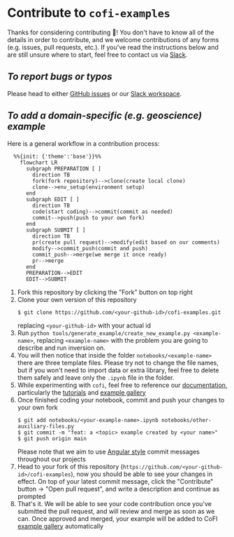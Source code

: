 # Contribute to `cofi-examples`

Thanks for considering contributing :tada:! You don't have to know all of the details
in order to contribute, and we welcome contributions of any forms (e.g. issues,
pull requests, etc.). If you've read the instructions below and are still unsure
where to start, feel free to contact us via [Slack](https://join.slack.com/t/inlab-community/shared_invite/zt-1ejny069z-v5ZyvP2tDjBR42OAu~TkHg).

## ***To report bugs or typos***
Please head to either [GitHub issues](https://github.com/inlab-geo/cofi-examples/issues) 
or our [Slack workspace](https://join.slack.com/t/inlab-community/shared_invite/zt-1ejny069z-v5ZyvP2tDjBR42OAu~TkHg).

## ***To add a domain-specific (e.g. geoscience) example***
Here is a general workflow in a contribution process:

```mermaid
  %%{init: {'theme':'base'}}%%
    flowchart LR
      subgraph PREPARATION [ ]
        direction TB
        fork(fork repository)-->clone(create local clone)
        clone-->env_setup(environment setup)
      end
      subgraph EDIT [ ]
        direction TB
        code(start coding)-->commit(commit as needed)
        commit-->push(push to your own fork)
      end
      subgraph SUBMIT [ ]
        direction TB
        pr(create pull request)-->modify(edit based on our comments)
        modify-->commit_push(commit and push)
        commit_push-->merge(we merge it once ready)
        pr-->merge
      end
      PREPARATION-->EDIT
      EDIT-->SUBMIT
```

1. Fork this repository by clicking the "Fork" button on top right
2. Clone your own version of this repository
   ```console
   $ git clone https://github.com/<your-github-id>/cofi-examples.git
   ```
   replacing `<your-github-id>` with your actual id
3. Run `python tools/generate_example/create_new_example.py <example-name>`, replacing `<example-name>` with
   the problem you are going to describe and run inversion on.
4. You will then notice that inside the folder `notebooks/<example-name>` there are 
   three template files. Please try not to change the file names, but if you won't 
   need to import data or extra library, feel free to delete them safely and leave only
   the `.ipynb` file in the folder.
5. While experimenting with `cofi`, feel free to reference our 
   [documentation](https://cofi.readthedocs.io/en/latest/), particularly the
   [tutorials](https://cofi.readthedocs.io/en/latest/tutorial.html) and
   [example gallery](https://cofi.readthedocs.io/en/latest/cofi-examples/tools/sphinx_gallery/generated/index.html)
6. Once finished coding your notebook, commit and push your changes to your own fork
   ```console
   $ git add notebooks/<your-example-name>.ipynb notebooks/other-auxiliary-files.py
   $ git commit -m "feat: a <topic> example created by <your name>"
   $ git push origin main
   ```
   Please note that we aim to use [Angular style](https://github.com/angular/angular.js/blob/master/DEVELOPERS.md#-git-commit-guidelines) 
   commit messages throughout our projects
7. Head to your fork of this repository (`https://github.com/<your-github-id>/cofi-examples`),
   now you should be able to see your changes in effect. On top of your latest commit
   message, click the "Contribute" button -> "Open pull request", and write a description
   and continue as prompted
8. That's it. We will be able to see your code contribution once you've
   submitted the pull request, and will review and merge as soon as we can. Once
   approved and merged, your example will be added to CoFI 
   [example gallery](https://cofi.readthedocs.io/en/latest/cofi-examples/tools/sphinx_gallery/generated/index.html)
   automatically
